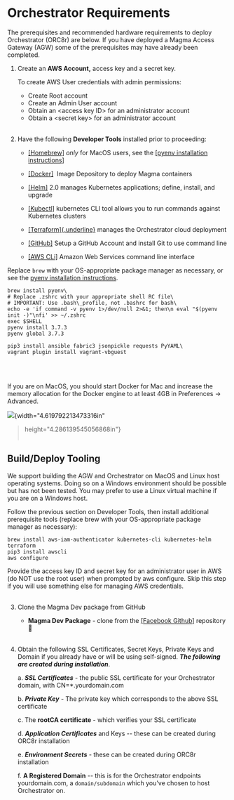 # Orchestrator Requirements

The prerequisites and recommended hardware requirements to deploy
Orchestrator (ORC8r) are below. If you have deployed a Magma Access
Gateway (AGW) some of the prerequisites may have already been completed.

1.  Create an **AWS Account,** access key and a secret key.
    
    To create AWS User credentials with admin permissions:
    - Create Root account
    - Create an Admin User account
    - Obtain an \<access key ID\> for an administrator account
    - Obtain a \<secret key\> for an administrator account <br><br/>


2.  Have the following **Developer Tools** installed prior to proceeding:

    -   [[Homebrew]](https://brew.sh/) *only* for MacOS users, see the [[pyenv installation
        instructions]](https://github.com/pyenv/pyenv#installation)

    -   [[Docker]](https://www.docker.com/)  Image Depository to deploy Magma containers

    -   [[Helm]](https://helm.sh/) 2.0 manages Kubernetes applications; define, install, and upgrade

    -   [[Kubectl]](https://kubernetes.io/docs/tasks/tools/install-kubectl/)
        kubernetes CLI tool allows you to run commands against Kubernetes clusters

    -   [[Terraform]{.underline}](https://www.terraform.io/downloads.html) manages the Orchestrator cloud deployment

    -   [[GitHub]](https://help.github.com/en/github/getting-started-with-github/set-up-git)
        Setup a GitHub Account and install Git to use command line

    -   [[AWS CLi]](https://aws.amazon.com/cli/) Amazon Web Services command line interface

Replace ```brew``` with your OS-appropriate package manager as necessary, or see the [pyenv installation
instructions](https://github.com/pyenv/pyenv#installation).

```
brew install pyenv\
# Replace .zshrc with your appropriate shell RC file\
# IMPORTANT: Use .bash\_profile, not .bashrc for bash\
echo -e 'if command -v pyenv 1>/dev/null 2>&1; then\n eval "$(pyenv init -)"\nfi' >> ~/.zshrc
exec $SHELL
pyenv install 3.7.3
pyenv global 3.7.3
```
```
pip3 install ansible fabric3 jsonpickle requests PyYAML\
vagrant plugin install vagrant-vbguest
```
<br><br/>

If you are on MacOS, you should start Docker for Mac and increase the memory allocation for the Docker engine to at least 4GB  in Preferences -> Advanced.

![](media/image3.png){width="4.619792213473316in"
> height="4.286139545056868in"}
<br><br/>

## Build/Deploy Tooling

We support building the AGW and Orchestrator on MacOS and Linux host
operating systems. Doing so on a Windows environment should be
possible but has not been tested. You may prefer to use a Linux
virtual machine if you are on a Windows host.

Follow the previous section on Developer Tools, then install
additional prerequisite tools (replace brew with your OS-appropriate
package manager as necessary):

```
brew install aws-iam-authenticator kubernetes-cli kubernetes-helm terraform
pip3 install awscli
aws configure
```

Provide the access key ID and secret key for an administrator user in
AWS (do NOT use the root user) when prompted by aws configure. Skip
this step if you will use something else for managing AWS credentials. <br><br/>

3.  Clone the Magma Dev package from GitHub

    -   **Magma Dev Package** - clone from the [[Facebook Github]](https://github.com/facebookincubator/magma/) repository
        &#x1F4D9; <br><br/>

4.  Obtain the following SSL Certificates, Secret Keys, Private Keys and Domain if you already have or will be using self-signed.
    ***The following are created during installation***.

    a.  ***SSL Certificates*** - the public SSL certificate for your Orchestrator domain, with CN=\*.yourdomain.com

    b.  ***Private Key*** - The private key which corresponds to the above SSL certificate

    c.  The **rootCA certificate** - which verifies your SSL certificate

    d.  ***Application Certificates*** and Keys -- these can be created during ORC8r installation

    e.  ***Environment Secrets*** - these can be created during ORC8r installation

    f.  **A Registered Domain** -- this is for the Orchestrator endpoints yourdomain.com, a ```domain/subdomain``` which you've
        chosen to host Orchestrator on.
